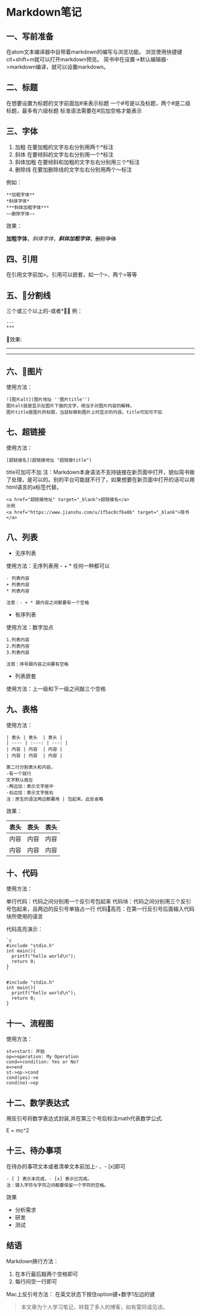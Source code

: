 # Markdown笔记


## 一、写前准备

在atom文本编译器中自带着markdown的编写与浏览功能。
浏览使用快捷键ctl+shift+m就可以打开markdown预览。
简书中在设置->默认编辑器->markdown编译，就可以设置markdown。

## 二、标题

在想要设置为标题的文字前面加#来表示标题
一个#号是以及标题，两个#是二级标题，最多有六级标题
标准语法需要在#后加空格才能表示

## 三、字体

1. 加粗
   在要加粗的文字左右分别用两个*标注
2. 斜体
   在要倾斜的文字左右分别用一个*标注
3. 斜体加粗
   在要倾斜和加粗的文字左右分别用三个*标注
4. 删除线
   在要加删除线的文字左右分别用两个～标注

例如：

```
**加粗字体**
*斜体字体*
***斜体加粗字体***
~~删除字体~~
```

效果：

**加粗字体**，*斜体字体*，***斜体加粗字体***，~~删除字体~~

## 四、引用

在引用文字前加>。引用可以嵌套，如一个>、两个>等等

## 五、分割线

三个或三个以上的-或者*
例：

```
---
***  
```

效果:

------

------

## 六、图片

使用方法：

```
![图片alt](图片地址 ''图片title'')  
图片alt就是显示在图片下面的文字，相当于对图片内容的解释。
图片title是图片的标题，当鼠标移到图片上时显示的内容。title可加可不加
```

## 七、超链接

使用方法：

```
[超链接名](超链接地址 "超链接title")
```

title可加可不加
注：Markdown本身语法不支持链接在新页面中打开，貌似简书做了处理，是可以的。别的平台可能就不行了，如果想要在新页面中打开的话可以用html语言的a标签代替。

```
<a href="超链接地址" target="_blank">超链接名</a>
示例
<a href="https://www.jianshu.com/u/1f5ac0cf6a8b" target="_blank">简书</a>
```

## 八、列表

- 无序列表

使用方法：无序列表用 - + * 任何一种都可以

```
- 列表内容
+ 列表内容
* 列表内容
 
注意：- + * 跟内容之间都要有一个空格
```

- 有序列表

使用方法：数字加点

```
1.列表内容
2.列表内容
3.列表内容
 
注意：序号跟内容之间要有空格
```

- 列表嵌套

使用方法：上一级和下一级之间敲三个空格

## 九、表格

使用方法：

```
| 表头 | 表头  | 表头 |
| ---- | :---: | ---: |
| 内容 | 内容  | 内容 |
| 内容 | 内容  | 内容 |
 
第二行分割表头和内容。
-有一个就行
文字默认居左
-两边加：表示文字居中
-右边加：表示文字居右
注：原生的语法两边都要用 | 包起来。此处省略

```

效果：

| 表头 | 表头 | 表头 |
| ---- | ---- | ---- |
| 内容 | 内容 | 内容 |
| 内容 | 内容 | 内容 |

## 十、代码

使用方法：

单行代码：代码之间分别用一个反引号包起来
代码块：代码之间分别用三个反引号包起来，且两边的反引号单独占一行
代码高亮：在第一行反引号后面输入代码块所使用的语言

代码高亮演示：

```
`c
#include "stdio.h"
int main(){
  printf("hello world\n");
  return 0;
}
`
 
#include "stdio.h"
int main(){
  printf("hello world\n");
  return 0;
}
```

## 十一、流程图

使用方法：

```flow
st=>start: 开始
op=>operation: My Operation
cond=>condition: Yes or No?
e=>end
st->op->cond
cond(yes)->e
cond(no)->op
```

## 十二、数学表达式

用反引号将数学表达式封装,并在第三个号后标注math代表数学公式.

E = mc^2

## 十三、待办事项

在待办的事项文本或者清单文本前加上- 、- [x]即可

```
- [ ] 表示未完成，- [x] 表示已完成。
注：键入字符与字符之间都要保留一个字符的空格。
```

效果

-  分析需求
-  研发
-  测试

## 结语

Markdown换行方法：

1. 在本行最后敲两个空格即可
2. 每行间空一行即可

Mac上反引号方法：
在英文状态下按住option键+数字1左边的键

> 本文章为个人学习笔记，转载了多人的博客，如有雷同请见谅。
